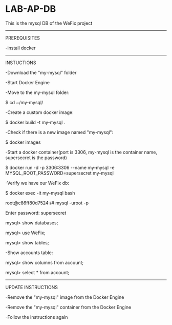 # LAB-AP-DB
This is the mysql DB of the WeFix project

---------------------------
PREREQUISITES

-install docker

---------------------------
INSTUCTIONS

-Download the "my-mysql" folder


-Start Docker Engine


-Move to the my-mysql folder:

$ cd ~/my-mysql/


-Create a custom docker image:

$ docker build -t my-mysql .


-Check if there is a new image named "my-mysql":

$ docker images


-Start a docker container(port is 3306, my-mysql is the container name, supersecret is the password)

$ docker run -d -p 3306:3306 --name my-mysql -e MYSQL_ROOT_PASSWORD=supersecret my-mysql


-Verify we have our WeFix db:

$ docker exec -it my-mysql bash

root@c86ff80d7524:/# mysql -uroot -p

Enter password: supersecret

mysql> show databases;

mysql> use WeFix;

mysql> show tables;

-Show accounts table:

mysql> show columns from account;

mysql> select * from account;

---------------------------
UPDATE INSTRUCTIONS

-Remove the "my-mysql" image from the Docker Engine

-Remove the "my-mysql" container from the Docker Engine

-Follow the instructions again




